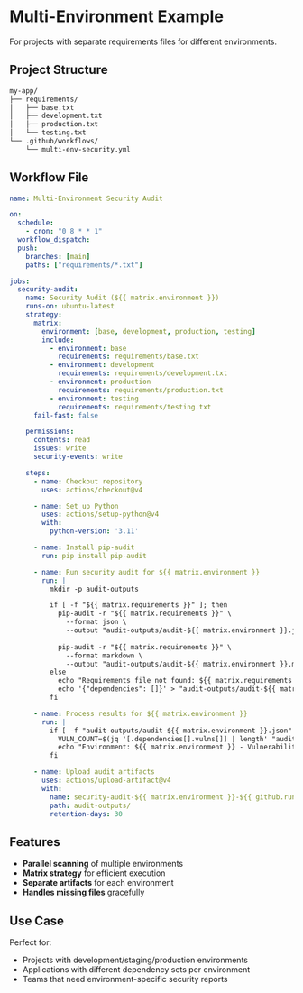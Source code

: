 # Multi-Environment Example

For projects with separate requirements files for different environments.

## Project Structure

```bash title="Multi-Environment Project Structure"
my-app/
├── requirements/
│   ├── base.txt
│   ├── development.txt
│   ├── production.txt
│   └── testing.txt
└── .github/workflows/
    └── multi-env-security.yml
```

## Workflow File

```yaml title=".github/workflows/multi-env-security.yml" linenums="1"
name: Multi-Environment Security Audit

on:
  schedule:
    - cron: "0 8 * * 1"
  workflow_dispatch:
  push:
    branches: [main]
    paths: ["requirements/*.txt"]

jobs:
  security-audit:
    name: Security Audit (${{ matrix.environment }})
    runs-on: ubuntu-latest
    strategy:
      matrix:
        environment: [base, development, production, testing]
        include:
          - environment: base
            requirements: requirements/base.txt
          - environment: development
            requirements: requirements/development.txt
          - environment: production
            requirements: requirements/production.txt
          - environment: testing
            requirements: requirements/testing.txt
      fail-fast: false

    permissions:
      contents: read
      issues: write
      security-events: write

    steps:
      - name: Checkout repository
        uses: actions/checkout@v4

      - name: Set up Python
        uses: actions/setup-python@v4
        with:
          python-version: '3.11'

      - name: Install pip-audit
        run: pip install pip-audit

      - name: Run security audit for ${{ matrix.environment }}
        run: |
          mkdir -p audit-outputs

          if [ -f "${{ matrix.requirements }}" ]; then
            pip-audit -r "${{ matrix.requirements }}" \
              --format json \
              --output "audit-outputs/audit-${{ matrix.environment }}.json" || true
            
            pip-audit -r "${{ matrix.requirements }}" \
              --format markdown \
              --output "audit-outputs/audit-${{ matrix.environment }}.md" || true
          else
            echo "Requirements file not found: ${{ matrix.requirements }}"
            echo '{"dependencies": []}' > "audit-outputs/audit-${{ matrix.environment }}.json"
          fi

      - name: Process results for ${{ matrix.environment }}
        run: |
          if [ -f "audit-outputs/audit-${{ matrix.environment }}.json" ]; then
            VULN_COUNT=$(jq '[.dependencies[].vulns[]] | length' "audit-outputs/audit-${{ matrix.environment }}.json")
            echo "Environment: ${{ matrix.environment }} - Vulnerabilities: $VULN_COUNT"
          fi

      - name: Upload audit artifacts
        uses: actions/upload-artifact@v4
        with:
          name: security-audit-${{ matrix.environment }}-${{ github.run_number }}
          path: audit-outputs/
          retention-days: 30
```

## Features

- **Parallel scanning** of multiple environments
- **Matrix strategy** for efficient execution
- **Separate artifacts** for each environment
- **Handles missing files** gracefully

## Use Case

Perfect for:

- Projects with development/staging/production environments
- Applications with different dependency sets per environment
- Teams that need environment-specific security reports

